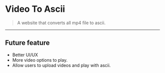 # Video To Ascii
>A website that converts all mp4 file to ascii.
---

## Future feature
* Better UI/UX
* More video options to play.
* Allow users to upload videos and play with ascii.
